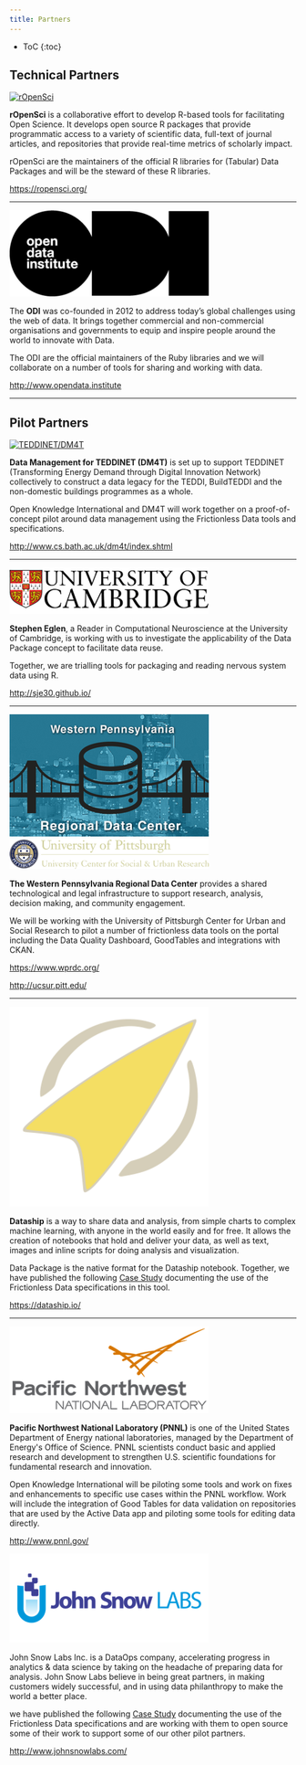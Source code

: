 ```yaml
---
title: Partners
---
```


* ToC
{:toc}

## Technical Partners

[![rOpenSci](/img/partners/ropensci.png)](https://ropensci.org/)

**rOpenSci** is a collaborative effort to develop R-based tools for
facilitating Open Science. It develops open source R packages that
provide programmatic access to a variety of scientific data, full-text
of journal articles, and repositories that provide real-time metrics
of scholarly impact.

rOpenSci are the maintainers of the official R libraries for (Tabular)
Data Packages and will be the steward of these R libraries.

<https://ropensci.org/>

---

[![ODI](/img/partners/odi.png)](http://www.opendata.institute)

The **ODI** was co-founded in 2012 to address today’s global
challenges using the web of data. It brings together commercial and
non-commercial organisations and governments to equip and inspire
people around the world to innovate with Data.

The ODI are the official maintainers of the Ruby libraries and we will
collaborate on a number of tools for sharing and working with data.

<http://www.opendata.institute>

---

## Pilot Partners

[![TEDDINET/DM4T](/img/partners/teddinet.png)](http://www.cs.bath.ac.uk/dm4t/index.shtml)

**Data Management for TEDDINET (DM4T)** is set up to support TEDDINET
(Transforming Energy Demand through Digital Innovation Network)
collectively to construct a data legacy for the TEDDI, BuildTEDDI and
the non-domestic buildings programmes as a whole.

Open Knowledge International and DM4T will work together on a
proof-of-concept pilot around data management using the Frictionless
Data tools and specifications.

<http://www.cs.bath.ac.uk/dm4t/index.shtml>

---

[![Stephen Eglen, University of Cambridge](/img/partners/cambridge.png)](http://sje30.github.io/)

**Stephen Eglen**, a Reader in Computational Neuroscience at the
University of Cambridge, is working with us to investigate the
applicability of the Data Package concept to facilitate data reuse.

Together, we are trialling tools for packaging and reading nervous
system data using R.

<http://sje30.github.io/>

---

[![WPRDC](/img/partners/wprdc.png)](https://www.wprdc.org/)
[![UPCUSR](/img/partners/upcusr.png)](http://ucsur.pitt.edu/)

**The Western Pennsylvania Regional Data Center** provides a shared
technological and legal infrastructure to support research, analysis,
decision making, and community engagement.

We will be working with the University of Pittsburgh Center for Urban
and Social Research to pilot a number of frictionless data tools on
the portal including the Data Quality Dashboard, GoodTables and
integrations with CKAN.

<https://www.wprdc.org/>

<http://ucsur.pitt.edu/>

---

[![Dataship](/img/partners/dataship.png)](https://dataship.io/)

**Dataship** is a way to share data and analysis, from simple charts
to complex machine learning, with anyone in the world easily and for
free. It allows the creation of notebooks that hold and deliver your
data, as well as text, images and inline scripts for doing analysis
and visualization.

Data Package is the native format for the Dataship notebook.
Together, we have published the following
[Case Study](/case-studies/dataship/) documenting the use of the
Frictionless Data specifications in this tool.

<https://dataship.io/>

---

[![PNNL](/img/partners/pnnl.png)](http://www.pnnl.gov/)

**Pacific Northwest National Laboratory (PNNL)** is one of the United
States Department of Energy national laboratories, managed by the
Department of Energy's Office of Science. PNNL scientists conduct
basic and applied research and development to strengthen
U.S. scientific foundations for fundamental research and innovation.

Open Knowledge International will be piloting some tools and work on
fixes and enhancements to specific use cases within the PNNL
workflow. Work will include the integration of Good Tables for data
validation on repositories that are used by the Active Data app and
piloting some tools for editing data directly.

<http://www.pnnl.gov/>

[![John Snow Labs](/img/partners/john-snow-labs-logo.png)](http://www.johnsnowlabs.com/)

John Snow Labs Inc. is a DataOps company, accelerating progress in 
analytics & data science by taking on the headache of preparing data for 
analysis. John Snow Labs believe in being great partners, in making 
customers widely successful, and in using data philanthropy 
to make the world a better place. 

we have published the following
[Case Study](/case-studies/john-snow-labs/) documenting the use of the
Frictionless Data specifications and are working with them to open source
some of their work to support some of our other pilot partners.

<http://www.johnsnowlabs.com/>
